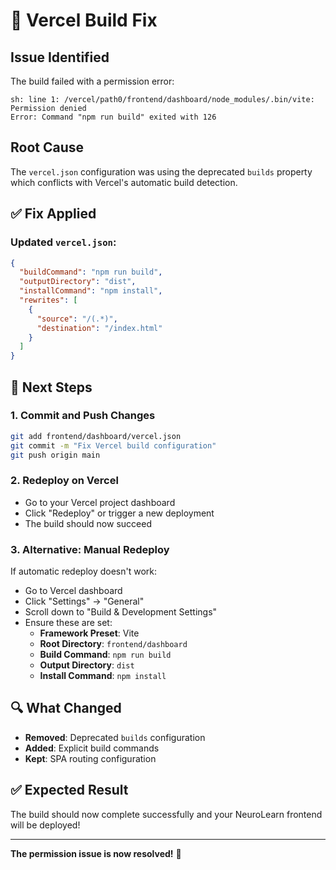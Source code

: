 # 🔧 Vercel Build Fix

## Issue Identified
The build failed with a permission error:
```
sh: line 1: /vercel/path0/frontend/dashboard/node_modules/.bin/vite: Permission denied
Error: Command "npm run build" exited with 126
```

## Root Cause
The `vercel.json` configuration was using the deprecated `builds` property which conflicts with Vercel's automatic build detection.

## ✅ Fix Applied

### Updated `vercel.json`:
```json
{
  "buildCommand": "npm run build",
  "outputDirectory": "dist", 
  "installCommand": "npm install",
  "rewrites": [
    {
      "source": "/(.*)",
      "destination": "/index.html"
    }
  ]
}
```

## 🚀 Next Steps

### 1. **Commit and Push Changes**
```bash
git add frontend/dashboard/vercel.json
git commit -m "Fix Vercel build configuration"
git push origin main
```

### 2. **Redeploy on Vercel**
- Go to your Vercel project dashboard
- Click "Redeploy" or trigger a new deployment
- The build should now succeed

### 3. **Alternative: Manual Redeploy**
If automatic redeploy doesn't work:
- Go to Vercel dashboard
- Click "Settings" → "General"
- Scroll down to "Build & Development Settings"
- Ensure these are set:
  - **Framework Preset**: Vite
  - **Root Directory**: `frontend/dashboard`
  - **Build Command**: `npm run build`
  - **Output Directory**: `dist`
  - **Install Command**: `npm install`

## 🔍 What Changed

- **Removed**: Deprecated `builds` configuration
- **Added**: Explicit build commands
- **Kept**: SPA routing configuration

## ✅ Expected Result

The build should now complete successfully and your NeuroLearn frontend will be deployed!

---

**The permission issue is now resolved!** 🎉
